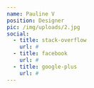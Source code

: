 ```yaml
---
name: Pauline V
position: Designer
pic: /img/uploads/2.jpg
social:
  - title: stack-overflow
    url: #
  - title: facebook
    url: #
  - title: google-plus
    url: #
---
```

